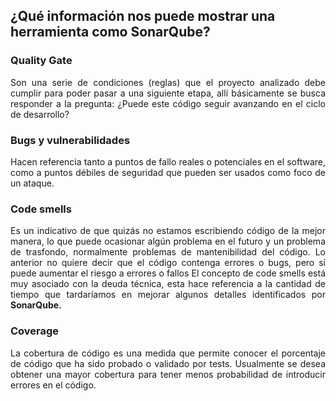## ¿Qué información nos puede mostrar una herramienta como SonarQube?

### Quality Gate

<p style="text-align:justify">Son una serie de condiciones (reglas) que el proyecto analizado debe cumplir para poder pasar a una siguiente etapa, allí básicamente se busca responder a la pregunta: ¿Puede este código seguir avanzando en el ciclo de desarrollo?</p>


### Bugs y vulnerabilidades
<p style="text-align:justify">Hacen referencia tanto a puntos de fallo reales o potenciales en el software, como a puntos débiles de seguridad que pueden ser usados como foco de un ataque.</p>


### Code smells
<p style="text-align:justify">Es un indicativo de que quizás no estamos escribiendo código de la mejor manera, lo que puede ocasionar algún problema en el futuro y un problema de trasfondo, normalmente problemas de mantenibilidad del código. Lo anterior no quiere decir que el código contenga errores o bugs, pero sí puede aumentar el riesgo a errores o fallos El concepto de code smells está muy asociado con la deuda técnica, esta hace referencia a la cantidad de tiempo que tardaríamos en mejorar algunos detalles identificados por <b>SonarQube.</b></p>


### Coverage
<p style="text-align:justify">La cobertura de código es una medida que permite conocer el porcentaje de código que ha sido probado o validado por tests. Usualmente se desea obtener una mayor cobertura para tener menos probabilidad de introducir errores en el código.</p>

